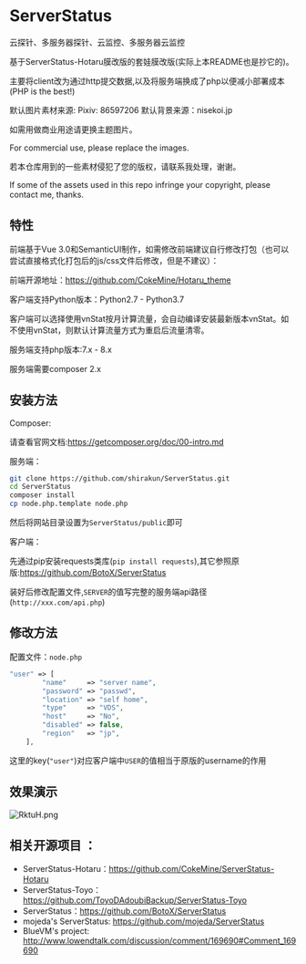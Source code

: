 # ServerStatus
云探针、多服务器探针、云监控、多服务器云监控

基于ServerStatus-Hotaru膜改版的套娃膜改版(实际上本README也是抄它的)。

主要将client改为通过http提交数据,以及将服务端换成了php以便减小部署成本(PHP is the best!)

默认图片素材来源: Pixiv:  86597206 默认背景来源：nisekoi.jp

如需用做商业用途请更换主题图片。

For commercial use, please replace the images.

若本仓库用到的一些素材侵犯了您的版权，请联系我处理，谢谢。

If some of the assets used in this repo infringe your copyright, please contact me, thanks.

## 特性

前端基于Vue 3.0和SemanticUI制作，如需修改前端建议自行修改打包（也可以尝试直接格式化打包后的js/css文件后修改，但是不建议）：

前端开源地址：https://github.com/CokeMine/Hotaru_theme

客户端支持Python版本：Python2.7 - Python3.7

客户端可以选择使用vnStat按月计算流量，会自动编译安装最新版本vnStat。如不使用vnStat，则默认计算流量方式为重启后流量清零。

服务端支持php版本:7.x - 8.x

服务端需要composer 2.x


## 安装方法

Composer:

请查看官网文档:https://getcomposer.org/doc/00-intro.md

服务端：

```bash
git clone https://github.com/shirakun/ServerStatus.git
cd ServerStatus
composer install
cp node.php.template node.php

```

然后将网站目录设置为`ServerStatus/public`即可

客户端：

先通过pip安装requests类库(`pip install requests`),其它参照原版:https://github.com/BotoX/ServerStatus

装好后修改配置文件,`SERVER`的值写完整的服务端api路径(`http://xxx.com/api.php`)

## 修改方法

配置文件：`node.php`

```php
"user" => [
        "name"     => "server name",
        "password" => "passwd",
        "location" => "self home",
        "type"     => "VDS",
        "host"     => "No",
        "disabled" => false,
        "region"   => "jp",
    ],
```

这里的key(`"user"`)对应客户端中`USER`的值相当于原版的username的作用

## 效果演示

![RktuH.png](https://img.ams1.imgbed.xyz/2021/02/04/1nfJF.png)

## 相关开源项目 ： 
* ServerStatus-Hotaru：https://github.com/CokeMine/ServerStatus-Hotaru
* ServerStatus-Toyo：https://github.com/ToyoDAdoubiBackup/ServerStatus-Toyo
* ServerStatus：https://github.com/BotoX/ServerStatus
* mojeda's ServerStatus: https://github.com/mojeda/ServerStatus
* BlueVM's project: http://www.lowendtalk.com/discussion/comment/169690#Comment_169690